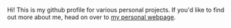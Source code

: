 Hi! This is my github profile for various personal projects. If you'd like to find out more about me, head on over to [my personal webpage](https://brianmchu.me).
